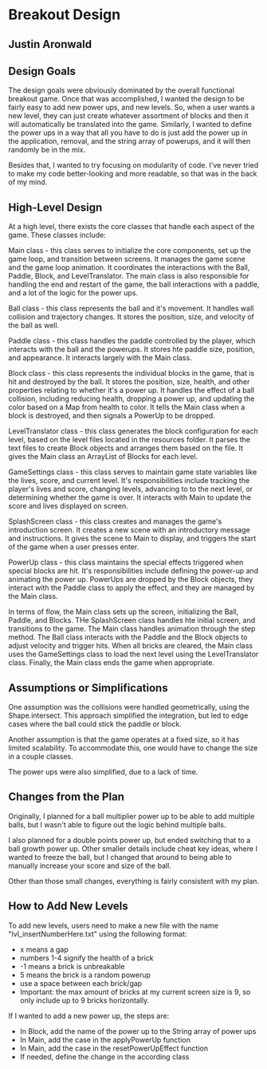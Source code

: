 # Breakout Design
## Justin Aronwald


## Design Goals
The design goals were obviously dominated by the overall functional breakout game. Once that was accomplished, I wanted the design to be fairly easy to add new power ups, and new levels. So, when a user wants a new level, they can just create whatever assortment of blocks and then it will automatically be translated into the game. Similarly, I wanted to define the power ups in a way that all you have to do is just add the power up in the application, removal, and the string array of powerups, and it will then randomly be in the mix. 

Besides that, I wanted to try focusing on modularity of code. I've never tried to make my code better-looking and more readable, so that was in the back of my mind.

## High-Level Design
At a high level, there exists the core classes that handle each aspect of the game.
These classes include:

Main class - this class serves to initialize the core components, set up the game loop, and transition between screens. It manages the game scene and the game loop animation. It coordinates the interactions with the Ball, Paddle, Block, and LevelTranslator. The main class is also responsible for handling the end and restart of the game, the ball interactions with a paddle, and a lot of the logic for the power ups.

Ball class - this class represents the ball and it's movement. It handles wall collision and trajectory changes. It stores the position, size, and velocity of the ball as well. 

Paddle class - this class handles the paddle controlled by the player, which interacts with the ball and the powerups. It stores hte paddle size, position, and appearance. It interacts largely with the Main class. 

Block class - this class represents the individual blocks in the game, that is hit and destroyed by the ball. It stores the position, size, health, and other properties relating to whether it's a power up. It handles the effect of a ball collision, including reducing health, dropping a power up, and updating the color based on a Map from health to color. It tells the Main class when a block is destroyed, and then signals a PowerUp to be dropped.

LevelTranslator class - this class generates the block configuration for each level, based on the level files located in the resources folder. It parses the text files to create Block objects and arranges them based on the file. It gives the Main class an ArrayList of Blocks for each level.

GameSettings class - this class serves to maintain game state variables like the lives, score, and current level. It's responsibilities include tracking the player's lives and score, changing levels, advancing to to the next level, or determining whether the game is over. It interacts with Main to update the score and lives displayed on screen. 

SplashScreen class - this class creates and manages the game's introduction screen. It creates a new scene with an introductory message and instructions. It gives the scene to Main to display, and triggers the start of the game when a user presses enter. 

PowerUp class - this class maintains the special effects triggered when special blocks are hit. It's responsibilities include defining the power-up and animating the power up. PowerUps are dropped by the Block objects, they interact with the Paddle class to apply the effect, and they are managed by the Main class. 

In terms of flow, the Main class sets up the screen, initializing the Ball, Paddle, and Blocks. THe SplashScreen class handles hte initial screen, and transitions to the game. The Main class handles animation through the step method. The Ball class interacts with the Paddle and the Block objects to adjust velocity and trigger hits. When all bricks are cleared, the Main class uses the GameSettings class to load the next level using the LevelTranslator class. Finally, the Main class ends the game when appropriate.

## Assumptions or Simplifications
One assumption was the collisions were handled geometrically, using the Shape.intersect. This approach simplified the integration, but led to edge cases where the ball could stick the paddle or block. 

Another assumption is that the game operates at a fixed size, so it has limited scalability. To accommodate this, one would have to change the size in a couple classes.

The power ups were also simplified, due to a lack of time. 

## Changes from the Plan

Originally, I planned for a ball multiplier power up to be able to add multiple balls, but I wasn't able to figure out the logic behind multiple balls.

I also planned for a double points power up, but ended switching that to a ball growth power up. Other smaller details include cheat key ideas, where I wanted to freeze the ball, but I changed that around to being able to manually increase your score and size of the ball.

Other than those small changes, everything is fairly consistent with my plan.


## How to Add New Levels
To add new levels, users need to make a new file with the name "lvl_insertNumberHere.txt" using the following format:
 * x means a gap
 * numbers 1-4 signify the health of a brick
 * -1 means a brick is unbreakable
 * 5 means the brick is a random powerup
 * use a space between each brick/gap
 * Important: the max amount of bricks at my current screen size is 9, so only include up to 9 bricks horizontally.

If I wanted to add a new power up, the steps are:
* In Block, add the name of the power up to the String array of power ups
* In Main, add the case in the applyPowerUp function
* In Main, add the case in the resetPowerUpEffect function
* If needed, define the change in the according class